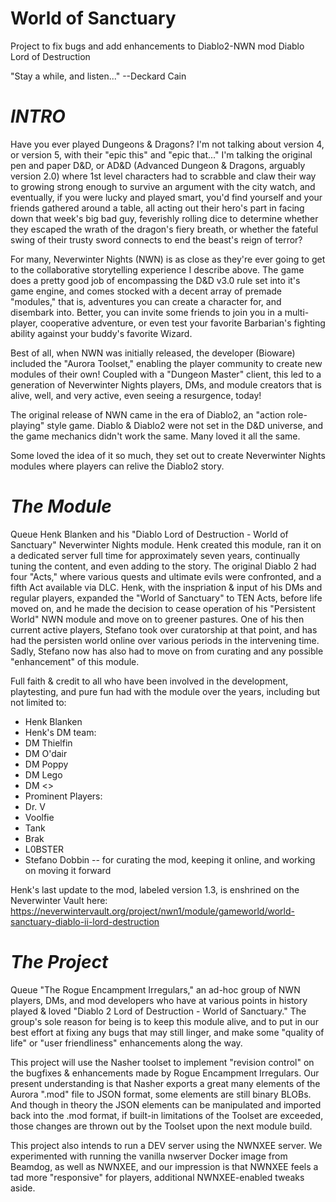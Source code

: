 # World of Sanctuary
Project to fix bugs and add enhancements to Diablo2-NWN mod Diablo Lord of Destruction

"Stay a while, and listen..." --Deckard Cain

# *INTRO*

Have you ever played Dungeons & Dragons? I'm not talking about version 4, or version 5, with their "epic this" and "epic that..." I'm talking the original pen and paper D&D, or AD&D (Advanced Dungeon & Dragons, arguably version 2.0) where 1st level characters had to scrabble and claw their way to growing strong enough to survive an argument with the city watch, and eventually, if you were lucky and played smart, you'd find yourself and your friends gathered around a table, all acting out their hero's part in facing down that week's big bad guy, feverishly rolling dice to determine whether they escaped the wrath of the dragon's fiery breath, or whether the fateful swing of their trusty sword connects to end the beast's reign of terror?

For many, Neverwinter Nights (NWN) is as close as they're ever going to get to the collaborative storytelling experience I describe above. The game does a pretty good job of encompassing the D&D v3.0 rule set into it's game engine, and comes stocked with a decent array of premade "modules," that is, adventures you can create a character for, and disembark into. Better, you can invite some friends to join you in a multi-player, cooperative adventure, or even test your favorite Barbarian's fighting ability against your buddy's favorite Wizard.

Best of all, when NWN was initially released, the developer (Bioware) included the "Aurora Toolset," enabling the player community to create new modules of their own! Coupled with a "Dungeon Master" client, this led to a generation of Neverwinter Nights players, DMs, and module creators that is alive, well, and very active, even seeing a resurgence, today!

The original release of NWN came in the era of Diablo2, an "action role-playing" style game. Diablo & Diablo2 were not set in the D&D universe, and the game mechanics didn't work the same. Many loved it all the same.

Some loved the idea of it so much, they set out to create Neverwinter Nights modules where players can relive the Diablo2 story.

# *The Module*

Queue Henk Blanken and his "Diablo Lord of Destruction - World of Sanctuary" Neverwinter Nights module. Henk created this module, ran it on a dedicated server full time for approximately seven years, continually tuning the content, and even adding to the story. The original Diablo 2 had four "Acts," where various quests and ultimate evils were confronted, and a fifth Act available via DLC. Henk, with the inspriation & input of his DMs and regular players, expanded the "World of Sanctuary" to TEN Acts, before life moved on, and he made the decision to cease operation of his "Persistent World" NWN module and move on to greener pastures. One of his then current active players, Stefano took over curatorship at that point, and has had the persisten world online over various periods in the intervening time. Sadly, Stefano now has also had to move on from curating and any possible "enhancement" of this module.

Full faith & credit to all who have been involved in the development, playtesting, and pure fun had with the module over the years, including but not limited to:
- Henk Blanken
- Henk's DM team:
-   DM Thielfin
-   DM O'dair
-   DM Poppy
-   DM Lego
-   DM <>
- Prominent Players:
-   Dr. V
-   Voolfie
-   Tank
-   Brak
-   L0BSTER
- Stefano Dobbin -- for curating the mod, keeping it online, and working on moving it forward

Henk's last update to the mod, labeled version 1.3, is enshrined on the Neverwinter Vault here: https://neverwintervault.org/project/nwn1/module/gameworld/world-sanctuary-diablo-ii-lord-destruction

# *The Project*

Queue "The Rogue Encampment Irregulars," an ad-hoc group of NWN players, DMs, and mod developers who have at various points in history played & loved "Diablo 2 Lord of Destruction - World of Sanctuary." The group's sole reason for being is to keep this module alive, and to put in our best effort at fixing any bugs that may still linger, and make some "quality of life" or "user friendliness" enhancements along the way.

This project will use the Nasher toolset to implement "revision control" on the bugfixes & enhancements made by Rogue Encampment Irregulars. Our present understanding is that Nasher exports a great many elements of the Aurora ".mod" file to JSON format, some elements are still binary BLOBs. And though in theory the JSON elements can be manipulated and imported back into the .mod format, if built-in limitations of the Toolset are exceeded, those changes are thrown out by the Toolset upon the next module build.

This project also intends to run a DEV server using the NWNXEE server. We experimented with running the vanilla nwserver Docker image from Beamdog, as well as NWNXEE, and our impression is that NWNXEE feels a tad more "responsive" for players, additional NWNXEE-enabled tweaks aside.

